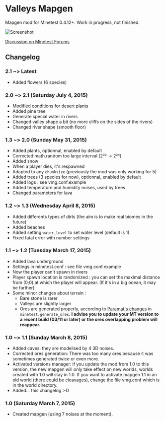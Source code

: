 # Valleys Mapgen
Mapgen mod for Minetest 0.4.12+. Work in progress, not finished.

![Screenshot](http://i.imgur.com/A6CBuaV.png)

[Discussion on Minetest Forums](https://forum.minetest.net/viewtopic.php?f=9&t=11430)

## Changelog
### 2.1 ~> Latest
* Added flowers (6 species)

### 2.0 ~> 2.1 (Saturday July 4, 2015)
* Modified conditions for desert plants
* Added pine tree
* Generate special water in rivers
* Changed valley shape a bit (no more cliffs on the sides of the rivers)
* Changed river shape (smooth floor)

### 1.3 ~> 2.0 (Sunday May 31, 2015)
* Added plants, optionnal, enabled by default
* Corrected math.random too large interval (2³² → 2²⁴)
* Added snow
* When a player dies, it's respawned
* Adapted to any `chunksize` (previously the mod was only working for 5)
* Added trees (3 species for now), optionnal, enabled by default
* Added logs : see vmg.conf.example
* Added temperature and humidity noises, used by trees
* Changed parameters for lava

### 1.2 ~> 1.3 (Wednesday April 8, 2015)
* Added differents types of dirts (the aim is to make real biomes in the future)
* Added beaches
* Added setting `water_level` to set water level (default is 1)
* Fixed fatal error with number settings

### 1.1 ~> 1.2 (Tuesday March 17, 2015)
* Added lava underground
* Settings in minetest.conf : see file vmg.conf.example
* Now the player can't spawn in rivers
* Player spawn location is randomized : you can set the maximal distance from (0;0) at which the player will appear. (If it's in a big ocean, it may be farther)
* Some minor changes about terrain :
    * Bare stone is rarer
    * Valleys are slightly larger
    * Ores are generated properly, according to [Paramat's changes](https://github.com/minetest/minetest/commit/b2b6bbf3e80f0ab06d62c43567122871ae560534) in `minetest.generate_ores`. **I advise you to update your MT version to a recent build (03/11 or later) or the ores overlapping problem will reappear.**

### 1.0 ~> 1.1 (Sunday March 8, 2015)
* Added caves: they are modelised by 4 3D noises.
* Corrected ores generation: There was too many ores because it was sometimes generated twice or even more.
* Activated versions manager: if you update the mod from 1.0 to this version, the new mapgen will only take effect on new worlds, worlds created with 1.0 will stay in 1.0. If you want to activate mapgen 1.1 in an old world (there could be cleavages), change the file vmg.conf which is in the world directory.
* Added… this changelog :-D

### 1.0 (Saturday March 7, 2015)
* Created mapgen (using 7 noises at the moment).